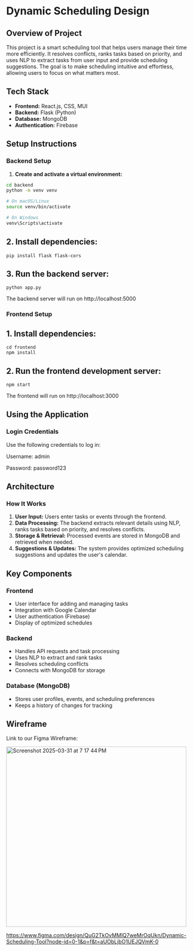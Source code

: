 # Dynamic Scheduling Design

## Overview of Project

This project is a smart scheduling tool that helps users manage their time more efficiently. It resolves conflicts, ranks tasks based on priority, and uses NLP to extract tasks from user input and provide scheduling suggestions. The goal is to make scheduling intuitive and effortless, allowing users to focus on what matters most.

## Tech Stack

- **Frontend:** React.js, CSS, MUI  
- **Backend:** Flask (Python)  
- **Database:** MongoDB  
- **Authentication:** Firebase

## Setup Instructions

### Backend Setup

1. **Create and activate a virtual environment:**

```bash
cd backend
python -m venv venv

# On macOS/Linux
source venv/bin/activate

# On Windows
venv\Scripts\activate
```

## 2. Install dependencies:

```
pip install flask flask-cors
```

## 3. Run the backend server:

```
python app.py
```
The backend server will run on http://localhost:5000

### Frontend Setup

## 1. Install dependencies:

```
cd frontend
npm install
```

## 2. Run the frontend development server:

```
npm start
```
The frontend will run on http://localhost:3000

## Using the Application

### Login Credentials

Use the following credentials to log in:

Username: admin

Password: password123

## Architecture

### How It Works

1. **User Input:** Users enter tasks or events through the frontend.  
2. **Data Processing:** The backend extracts relevant details using NLP, ranks tasks based on priority, and resolves conflicts.  
3. **Storage & Retrieval:** Processed events are stored in MongoDB and retrieved when needed.  
4. **Suggestions & Updates:** The system provides optimized scheduling suggestions and updates the user's calendar.

## Key Components

### Frontend

- User interface for adding and managing tasks  
- Integration with Google Calendar  
- User authentication (Firebase)  
- Display of optimized schedules  

### Backend

- Handles API requests and task processing  
- Uses NLP to extract and rank tasks  
- Resolves scheduling conflicts  
- Connects with MongoDB for storage  

### Database (MongoDB)

- Stores user profiles, events, and scheduling preferences  
- Keeps a history of changes for tracking

## Wireframe

Link to our Figma Wireframe: 

<img width="482" alt="Screenshot 2025-03-31 at 7 17 44 PM" src="https://github.com/user-attachments/assets/2083de92-6dfa-4a14-bb86-3a4f79408648" />


https://www.figma.com/design/QuG2TkOvMMlQ7weMrOqUkn/Dynamic-Scheduling-Tool?node-id=0-1&p=f&t=aUObLjbO1UEJQVmK-0

